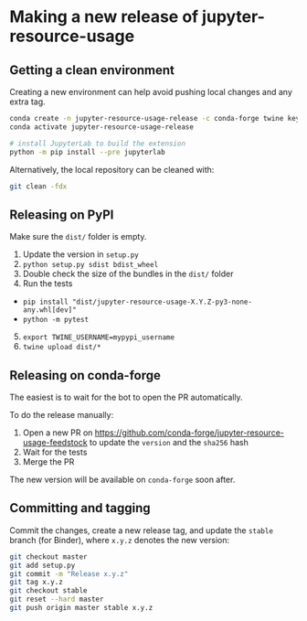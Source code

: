 # Making a new release of jupyter-resource-usage

## Getting a clean environment

Creating a new environment can help avoid pushing local changes and any extra tag.

```bash
conda create -n jupyter-resource-usage-release -c conda-forge twine keyring jupyter-packaging python
conda activate jupyter-resource-usage-release

# install JupyterLab to build the extension
python -m pip install --pre jupyterlab
```

Alternatively, the local repository can be cleaned with:

```bash
git clean -fdx
```

## Releasing on PyPI

Make sure the `dist/` folder is empty.

1. Update the version in `setup.py`
2. `python setup.py sdist bdist_wheel`
3. Double check the size of the bundles in the `dist/` folder
4. Run the tests
  - `pip install "dist/jupyter-resource-usage-X.Y.Z-py3-none-any.whl[dev]"`
  - `python -m pytest`
5. `export TWINE_USERNAME=mypypi_username`
6. `twine upload dist/*`

## Releasing on conda-forge

The easiest is to wait for the bot to open the PR automatically.

To do the release manually:

1. Open a new PR on https://github.com/conda-forge/jupyter-resource-usage-feedstock to update the `version` and the `sha256` hash
2. Wait for the tests
3. Merge the PR

The new version will be available on `conda-forge` soon after.

## Committing and tagging

Commit the changes, create a new release tag, and update the `stable` branch (for Binder), where `x.y.z` denotes the new version:

```bash
git checkout master
git add setup.py
git commit -m "Release x.y.z"
git tag x.y.z
git checkout stable
git reset --hard master
git push origin master stable x.y.z
```

